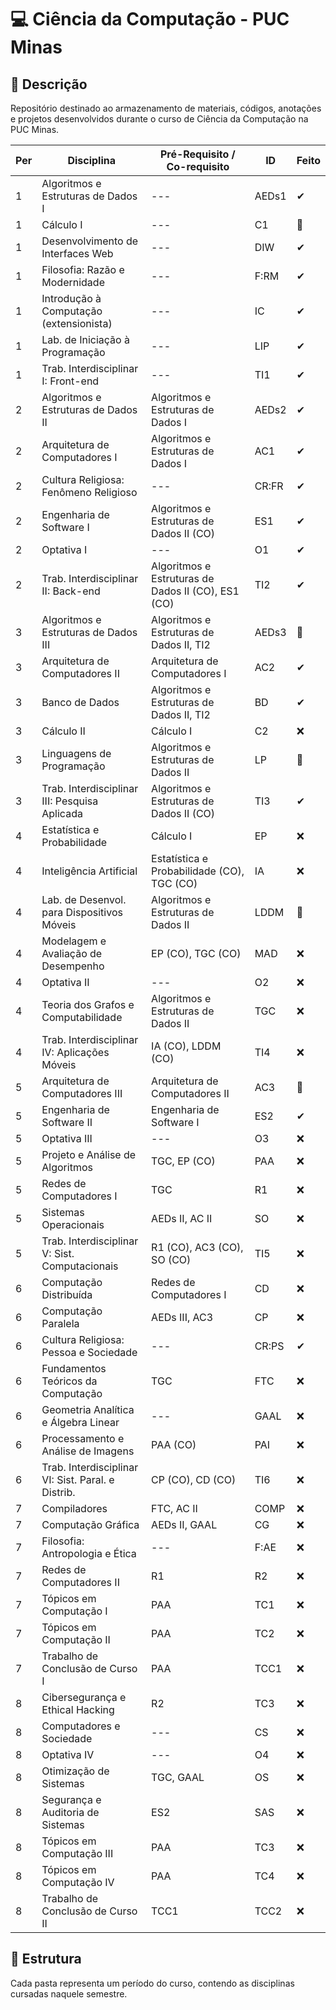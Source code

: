 # 💻 Ciência da Computação - PUC Minas

## 📝 Descrição

Repositório destinado ao armazenamento de materiais, códigos, anotações e projetos desenvolvidos durante o curso de Ciência da Computação na PUC Minas.


| Per | Disciplina                                         | Pré-Requisito / Co-requisito                       | ID     | Feito |
| --- | -------------------------------------------------- | -------------------------------------------------- | ------ | ----- |
| 1   | Algoritmos e Estruturas de Dados I                 | ---                                                | AEDs1  | ✔     |
| 1   | Cálculo I                                          | ---                                                | C1     | 📍     |
| 1   | Desenvolvimento de Interfaces Web                  | ---                                                | DIW    | ✔     |
| 1   | Filosofia: Razão e Modernidade                     | ---                                                | F\:RM  | ✔     |
| 1   | Introdução à Computação (extensionista)            | ---                                                | IC     | ✔     |
| 1   | Lab. de Iniciação à Programação                    | ---                                                | LIP    | ✔     |
| 1   | Trab. Interdisciplinar I: Front-end                | ---                                                | TI1    | ✔     |
| 2   | Algoritmos e Estruturas de Dados II                | Algoritmos e Estruturas de Dados I                 | AEDs2  | ✔     |
| 2   | Arquitetura de Computadores I                      | Algoritmos e Estruturas de Dados I                 | AC1    | ✔     |
| 2   | Cultura Religiosa: Fenômeno Religioso              | ---                                                | CR\:FR | ✔     |
| 2   | Engenharia de Software I                           | Algoritmos e Estruturas de Dados II (CO)           | ES1    | ✔     |
| 2   | Optativa I                                         | ---                                                | O1     | ✔     |
| 2   | Trab. Interdisciplinar II: Back-end                | Algoritmos e Estruturas de Dados II (CO), ES1 (CO) | TI2    | ✔     |
| 3   | Algoritmos e Estruturas de Dados III               | Algoritmos e Estruturas de Dados II, TI2           | AEDs3  | 📍     |
| 3   | Arquitetura de Computadores II                     | Arquitetura de Computadores I                      | AC2    | ✔     |
| 3   | Banco de Dados                                     | Algoritmos e Estruturas de Dados II, TI2           | BD     | ✔     |
| 3   | Cálculo II                                         | Cálculo I                                          | C2     | ❌    |
| 3   | Linguagens de Programação                          | Algoritmos e Estruturas de Dados II                | LP     | 📍     |
| 3   | Trab. Interdisciplinar III: Pesquisa Aplicada      | Algoritmos e Estruturas de Dados II (CO)           | TI3    | ✔     |
| 4   | Estatística e Probabilidade                        | Cálculo I                                          | EP     | ❌    |
| 4   | Inteligência Artificial                            | Estatística e Probabilidade (CO), TGC (CO)         | IA     | ❌    |
| 4   | Lab. de Desenvol. para Dispositivos Móveis         | Algoritmos e Estruturas de Dados II                | LDDM   | 📍     |
| 4   | Modelagem e Avaliação de Desempenho                | EP (CO), TGC (CO)                                  | MAD    | ❌    |
| 4   | Optativa II                                        | ---                                                | O2     | ❌    |
| 4   | Teoria dos Grafos e Computabilidade                | Algoritmos e Estruturas de Dados II                | TGC    | ❌    |
| 4   | Trab. Interdisciplinar IV: Aplicações Móveis       | IA (CO), LDDM (CO)                                 | TI4    | ❌    |
| 5   | Arquitetura de Computadores III                    | Arquitetura de Computadores II                     | AC3    | 📍     |
| 5   | Engenharia de Software II                          | Engenharia de Software I                           | ES2    | ✔     |
| 5   | Optativa III                                       | ---                                                | O3     | ❌    |
| 5   | Projeto e Análise de Algoritmos                    | TGC, EP (CO)                                       | PAA    | ❌    |
| 5   | Redes de Computadores I                            | TGC                                                | R1     | ❌    |
| 5   | Sistemas Operacionais                              | AEDs II, AC II                                     | SO     | ❌    |
| 5   | Trab. Interdisciplinar V: Sist. Computacionais     | R1 (CO), AC3 (CO), SO (CO)                         | TI5    | ❌    |
| 6   | Computação Distribuída                             | Redes de Computadores I                            | CD     | ❌    |
| 6   | Computação Paralela                                | AEDs III, AC3                                      | CP     | ❌    |
| 6   | Cultura Religiosa: Pessoa e Sociedade              | ---                                                | CR\:PS | ✔     |
| 6   | Fundamentos Teóricos da Computação                 | TGC                                                | FTC    | ❌    |
| 6   | Geometria Analítica e Álgebra Linear               | ---                                                | GAAL   | ❌    |
| 6   | Processamento e Análise de Imagens                 | PAA (CO)                                           | PAI    | ❌    |
| 6   | Trab. Interdisciplinar VI: Sist. Paral. e Distrib. | CP (CO), CD (CO)                                   | TI6    | ❌    |
| 7   | Compiladores                                       | FTC, AC II                                         | COMP   | ❌    |
| 7   | Computação Gráfica                                 | AEDs II, GAAL                                      | CG     | ❌    |
| 7   | Filosofia: Antropologia e Ética                    | ---                                                | F\:AE  | ❌    |
| 7   | Redes de Computadores II                           | R1                                                 | R2     | ❌    |
| 7   | Tópicos em Computação I                            | PAA                                                | TC1    | ❌    |
| 7   | Tópicos em Computação II                           | PAA                                                | TC2    | ❌    |
| 7   | Trabalho de Conclusão de Curso I                   | PAA                                                | TCC1   | ❌    |
| 8   | Cibersegurança e Ethical Hacking                   | R2                                                 | TC3    | ❌    |
| 8   | Computadores e Sociedade                           | ---                                                | CS     | ❌    |
| 8   | Optativa IV                                        | ---                                                | O4     | ❌    |
| 8   | Otimização de Sistemas                             | TGC, GAAL                                          | OS     | ❌    |
| 8   | Segurança e Auditoria de Sistemas                  | ES2                                                | SAS    | ❌    |
| 8   | Tópicos em Computação III                          | PAA                                                | TC3    | ❌    |
| 8   | Tópicos em Computação IV                           | PAA                                                | TC4    | ❌    |
| 8   | Trabalho de Conclusão de Curso II                  | TCC1                                               | TCC2   | ❌    |

## 📁 Estrutura

Cada pasta representa um período do curso, contendo as disciplinas cursadas naquele semestre.

